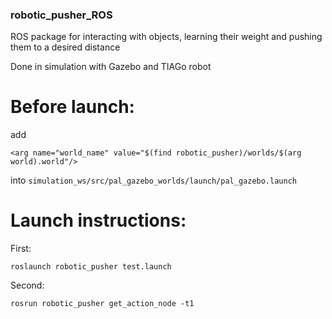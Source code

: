 ### robotic_pusher_ROS
ROS package for interacting with objects, learning their weight and pushing them to a desired distance

Done in simulation with Gazebo and TIAGo robot


# Before launch:
add

    <arg name="world_name" value="$(find robotic_pusher)/worlds/$(arg world).world"/>
    
into `simulation_ws/src/pal_gazebo_worlds/launch/pal_gazebo.launch` 


# Launch instructions:

First:

    roslaunch robotic_pusher test.launch

Second:

    rosrun robotic_pusher get_action_node -t1
